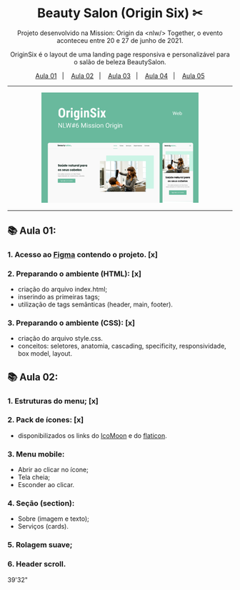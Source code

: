 <h1 align="center">Beauty Salon (Origin Six) ✂</h1>

<div align="center">
Projeto desenvolvido na Mission: Origin da &lt;nlw/&gt; Together, o evento aconteceu entre 20 e 27 de junho de 2021.

OriginSix é o layout de uma landing page responsiva e personalizável para o salão de beleza BeautySalon.
</div>

<div align="center">
  <a href="#aula01">Aula 01</a>&nbsp;&nbsp;&nbsp;|&nbsp;&nbsp;&nbsp;
  <a href="#aula02">Aula 02</a>&nbsp;&nbsp;&nbsp;|&nbsp;&nbsp;&nbsp;
  <a href="#aula03">Aula 03</a>&nbsp;&nbsp;&nbsp;|&nbsp;&nbsp;&nbsp;
  <a href="#aula04">Aula 04</a>&nbsp;&nbsp;&nbsp;|&nbsp;&nbsp;&nbsp;
  <a href="#aula05">Aula 05</a>
</div>

<hr>

<div align="center">
<img alt="layout" src="./imagens/capa.png" width="70%">
</div>

<hr>

<div id="aula01">
<h2>📚 Aula 01:</h2>
</div>

### 1. Acesso ao [Figma](https://www.figma.com/community/file/1009807319507822993) contendo o projeto. [x]

### 2. Preparando o ambiente (HTML): [x]

- criação do arquivo index.html;
- inserindo as primeiras tags;
- utilização de tags semânticas (header, main, footer).

### 3. Preparando o ambiente (CSS): [x]

- criação do arquivo style.css.
- conceitos: seletores, anatomia, cascading, specificity, responsividade, box model, layout.

<div id="aula02">
<h2>📚 Aula 02:</h2>
</div>

### 1. Estruturas do menu; [x]

### 2. Pack de ícones: [x]

  - disponibilizados os links do [IcoMoon](https://icomoon.io/app) e do [flaticon](https://www.flaticon.com/br/).

### 3. Menu mobile: 

- Abrir ao clicar no ícone;
- Tela cheia;
- Esconder ao clicar. 

### 4. Seção (section):

- Sobre (imagem e texto);
- Serviços (cards).

### 5. Rolagem suave;

### 6. Header scroll.

39'32"